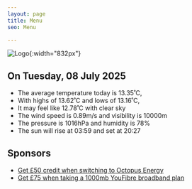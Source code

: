 ```yaml
---
layout: page
title: Menu
seo: Menu

---
```


![Logo](/images/logo.jpg){:width="832px"}

<!-- weather_marker starts -->
## On Tuesday, 08 July 2025

- The average temperature today is 13.35˚C,
- With highs of 13.62˚C and lows of 13.16˚C,
- It may feel like 12.78˚C with clear sky
- The wind speed is 0.89m/s and visibility is 10000m
- The pressure is 1016hPa and humidity is 78%
- The sun will rise at 03:59 and set at 20:27

<!-- weather_marker ends -->

## Sponsors

- [Get £50 credit when switching to Octopus Energy](https://bit.ly/3oD1nnS)
- [Get £75 when taking a 1000mb YouFibre broadband plan](https://aklam.io/91zWhU?)
